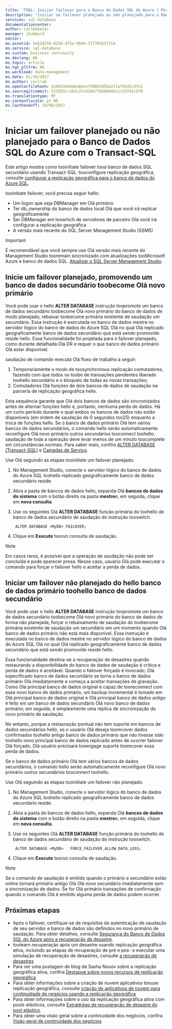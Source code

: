 ```yaml
---
title: 'TSQL: Iniciar failover para o Banco de Dados SQL do Azure | Microsoft Docs'
description: "Iniciar um failover planejado ou não planejado para o Banco de Dados SQL do Azure usando o Transact-SQL"
services: sql-database
documentationcenter: 
author: CarlRabeler
manager: jhubbard
editor: 
ms.assetid: 5eb2d256-025d-4f5a-99d4-17f702b37f14
ms.service: sql-database
ms.custom: business continuity
ms.devlang: NA
ms.topic: article
ms.tgt_pltfrm: NA
ms.workload: data-management
ms.date: 01/10/2017
ms.author: carlrab
ms.openlocfilehash: 418953e044ba84ce758063d56a371af45d5cdfe1
ms.sourcegitcommit: 523283cc1b3c37c428e77850964dc1c33742c5f0
ms.translationtype: MT
ms.contentlocale: pt-BR
ms.lasthandoff: 10/06/2017
---
```

# <a name="initiate-a-planned-or-unplanned-failover-for-azure-sql-database-with-transact-sql"></a>Iniciar um failover planejado ou não planejado para o Banco de Dados SQL do Azure com o Transact-SQL

Este artigo mostra como tooinitiate failover tooa banco de dados SQL secundário usando Transact-SQL. tooconfigure replicação geográfica, consulte [configurar a replicação geográfica para o banco de dados do Azure SQL](sql-database-geo-replication-transact-sql.md).

tooinitiate failover, você precisa seguir hello:

* Um logon que seja DBManager em Olá primário
* Ter db_ownership do banco de dados local Olá que você irá replicar geograficamente
* Ser DBManager em toowhich de servidores de parceiro Olá você irá configurar a replicação geográfica
* A versão mais recente do SQL Server Management Studio (SSMS)

> [!IMPORTANT]
> É recomendável que você sempre use Olá versão mais recente do Management Studio tooremain sincronizado com atualizações tooMicrosoft Azure e banco de dados SQL. [Atualizar o SQL Server Management Studio](https://msdn.microsoft.com/library/mt238290.aspx).
>  

## <a name="initiate-a-planned-failover-promoting-a-secondary-database-toobecome-hello-new-primary"></a>Inicie um failover planejado, promovendo um banco de dados secundário toobecome Olá novo primário
Você pode usar o hello **ALTER DATABASE** instrução toopromote um banco de dados secundário toobecome Olá novo primário do banco de dados de modo planejado, rebaixar toobecome primária existente de saudação um secundário. Essa instrução é executada no banco de dados mestre no servidor lógico do banco de dados do Azure SQL Olá no qual Olá replicado geograficamente banco de dados secundário que está sendo promovido reside hello. Essa funcionalidade foi projetada para o failover planejado, como durante detalhada Olá DR e requer o que banco de dados primário Olá estar disponível.

saudação de comando executa Olá fluxo de trabalho a seguir:

1. Temporariamente o modo de toosynchronous replicação comutadores, fazendo com que todos os toobe de transações pendentes liberado toohello secundário e o bloqueio de todas as novas transações;
2. Comutadores Olá funções de dois bancos de dados de saudação na parceria de replicação geográfica hello.  

Esta sequência garante que Olá dois bancos de dados são sincronizados antes de alternar funções hello e, portanto, nenhuma perda de dados. Há um curto período durante o qual ambos os bancos de dados não estão disponíveis (em ordem de saudação de 0 segundos too25) enquanto a troca de funções hello. Se o banco de dados primário Olá tem vários bancos de dados secundários, o comando hello serão automaticamente reconfigure Olá novo primário outros secundários tooconnect toohello.  saudação de toda a operação deve levar menos de um minuto toocomplete em circunstâncias normais. Para saber mais, confira [ALTER DATABASE (Transact-SQL)](https://msdn.microsoft.com/library/mt574871.aspx) e [Camadas de Serviço](sql-database-service-tiers.md).

Use Olá seguindo as etapas tooinitiate um failover planejado.

1. No Management Studio, conecte o servidor lógico do banco de dados do Azure SQL toohello replicado geograficamente banco de dados secundário reside.
2. Abra a pasta de bancos de dados hello, expanda Olá **bancos de dados do sistema** com o botão direito na pasta **mestre**e, em seguida, clique em **nova consulta**.
3. Use os seguintes Olá **ALTER DATABASE** função primária do toohello de banco de dados secundário de saudação do instrução tooswitch.
   
        ALTER DATABASE <MyDB> FAILOVER;
4. Clique em **Execute** toorun consulta de saudação.

> [!NOTE]
> Em casos raros, é possível que a operação de saudação não pode ser concluída e pode aparecer presa. Nesse caso, usuário Olá pode executar o comando para forçar o failover hello e aceitar a perda de dados.
> 
> 

## <a name="initiate-an-unplanned-failover-from-hello-primary-database-toohello-secondary-database"></a>Iniciar um failover não planejado do hello banco de dados primário toohello banco de dados secundário
Você pode usar o hello **ALTER DATABASE** instrução toopromote um banco de dados secundário toobecome Olá novo primário do banco de dados de forma não planejada, forçar o rebaixamento de saudação do toobecome primária existente de saudação um secundário em um momento quando Olá banco de dados primário não está mais disponível. Essa instrução é executada no banco de dados mestre no servidor lógico do banco de dados do Azure SQL Olá no qual Olá replicado geograficamente banco de dados secundário que está sendo promovido reside hello.

Essa funcionalidade destina-se a recuperação de desastres quando restaurando a disponibilidade do banco de dados de saudação é crítica e perda de dados é aceitável. Quando o failover forçado é invocado, Olá especificado banco de dados secundário se torna o banco de dados primário Olá imediatamente e começa a aceitar transações de gravação. Como Olá principal banco de dados original é capaz de tooreconnect com esse novo banco de dados primário, um backup incremental é tomado em Olá principal banco de dados original e Olá principal banco de dados antigo é feito em um banco de dados secundário Olá novo banco de dados primário; em seguida, é simplesmente uma réplica de sincronização do novo primário de saudação.

No entanto, porque a restauração pontual não tem suporte em bancos de dados secundários hello, se o usuário Olá deseja toorecover dados confirmados toohello antigo banco de dados primário que não tivesse sido toohello novo principal banco de dados replicado antes de ocorrer failover Olá forçado, Olá usuário precisará tooengage suporte toorecover essa perda de dados.

Se o banco de dados primário Olá tem vários bancos de dados secundários, o comando hello serão automaticamente reconfigure Olá novo primário outros secundários tooconnect toohello.

Use Olá seguindo as etapas tooinitiate um failover não planejado.

1. No Management Studio, conecte o servidor lógico do banco de dados do Azure SQL toohello replicado geograficamente banco de dados secundário reside.
2. Abra a pasta de bancos de dados hello, expanda Olá **bancos de dados do sistema** com o botão direito na pasta **mestre**e, em seguida, clique em **nova consulta**.
3. Use os seguintes Olá **ALTER DATABASE** função primária do toohello de banco de dados secundário de saudação do instrução tooswitch.
   
        ALTER DATABASE <MyDB>   FORCE_FAILOVER_ALLOW_DATA_LOSS;
4. Clique em **Execute** toorun consulta de saudação.

> [!NOTE]
> Se o comando de saudação é emitido quando o primário e secundário estão online tornará primário antigo Olá Olá novo secundário imediatamente sem a sincronização de dados. Se for Olá primário transações de confirmação quando o comando Olá é emitido alguma perda de dados podem ocorrer.
> 
> 

## <a name="next-steps"></a>Próximas etapas
* Após o failover, certifique-se de requisitos de autenticação de saudação de seu servidor e banco de dados são definidos no novo primário de saudação. Para obter detalhes, consulte [Segurança do Banco de Dados SQL do Azure após a recuperação de desastre](sql-database-geo-replication-security-config.md).
* toolearn recuperação após um desastre usando replicação geográfica ativa, incluindo as etapas de recuperação de pré e pós- e executar uma simulação de recuperação de desastres, consulte [a recuperação de desastres](sql-database-disaster-recovery.md)
* Para ver uma postagem de blog de Sasha Nosov sobre a replicação geográfica ativa, confira [Destaque sobre novos recursos de replicação geográfica](https://azure.microsoft.com/blog/spotlight-on-new-capabilities-of-azure-sql-database-geo-replication/)
* Para obter informações sobre a criação de nuvem aplicativos toouse replicação geográfica, consulte [criação de aplicativos de nuvem para continuidade de negócios usando a replicação geográfica](sql-database-designing-cloud-solutions-for-disaster-recovery.md)
* Para obter informações sobre o uso da replicação geográfica ativa com pools elásticos, consulte [Estratégias de recuperação de desastre do pool elástico](sql-database-disaster-recovery-strategies-for-applications-with-elastic-pool.md).
* Para obter uma visão geral sobre a continuidade dos negócios, confira [Visão geral de continuidade dos negócios](sql-database-business-continuity.md)


